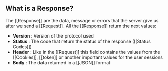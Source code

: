 ## What is a Response?

The [[Response]] are the data, message or errors that the server give us after we send a [[Request]]. All the [[Response]] return the next values:

* **Version** : Version of the protocol used
* **Status** : The code that return the status of the response ([[Status Codes]])
* **Header** : Like in the [[Request]] this field contains the values from the [[Cookies]], [[token]] or another important values for the user sessions
* **Body** : The data returned in a [[JSON]] format
